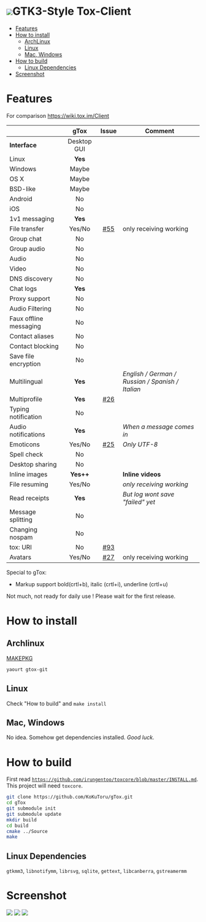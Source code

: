 <h1><img src="https://rawgit.com/KoKuToru/gTox/master/Source/Icons/icon_128.svg">GTK3-Style Tox-Client</h1>

* [Features](#features)
* [How to install](#how-to-install)
  * [ArchLinux](#archlinux)
  * [Linux](#linux)
  * [Mac, Windows](#mac-windows)
* [How to build](#how-to-build)
  * [Linux Dependencies](#linux-dependencies)
* [Screenshot](#screenshot)

Features
============
For comparison https://wiki.tox.im/Client

|               | gTox          | Issue  | Comment |
| ------------- |:-------------:|:------:|-------|
| **Interface** | Desktop GUI   |        |
| Linux         | **Yes**       |        |
| Windows       | Maybe         |        |
| OS X          | Maybe         |        |
| BSD-like      | Maybe         |        |
| Android       | No            |        |
| iOS           | No            |        |
| 1v1 messaging | **Yes** | |
| File transfer | Yes/No | [#55](https://github.com/KoKuToru/gTox/issues/55) | only receiving working
| Group chat | No | |
| Group audio | No | |
| Audio | No | |
| Video | No | |
| DNS discovery | No | |
| Chat logs | **Yes** | |
| Proxy support | No | |
| Audio Filtering | No | |
| Faux offline messaging | No | |
| Contact aliases | No | |
| Contact blocking | No | |
| Save file encryption | No | |
| Multilingual | **Yes** | | *English / German / Russian / Spanish / Italian*
| Multiprofile | **Yes** | [#26](https://github.com/KoKuToru/gTox/issues/26) |
| Typing notification | No | |
| Audio notifications | **Yes** | | *When a message comes in*
| Emoticons | Yes/No | [#25](https://github.com/KoKuToru/gTox/issues/25) | *Only UTF-8*
| Spell check | No | | 
| Desktop sharing | No | |
| Inline images | **Yes++** | | **Inline videos**
| File resuming | Yes/No | | *only receiving working*
| Read receipts | **Yes** | | *But log wont save "failed" yet*
| Message splitting | No | | 
| Changing nospam | No | |
| tox: URI | No | [#93](https://github.com/KoKuToru/gTox/issues/93) |
| Avatars | Yes/No | [#27](https://github.com/KoKuToru/gTox/issues/27) | only receiving working

Special to gTox:
* Markup support bold(crtl+b), italic (crtl+i), underline (crtl+u)

Not much, not ready for daily use ! Please wait for the first release.

How to install
============
Archlinux
------------
<a href="https://aur.archlinux.org/packages/gtox-git/">MAKEPKG</a>
```bash
yaourt gtox-git
```
Linux
------------
Check "How to build" and `make install`

Mac, Windows
------------
No idea. Somehow get dependencies installed.
*Good luck.*

How to build
============
First read <a href="https://github.com/irungentoo/toxcore/blob/master/INSTALL.md">`https://github.com/irungentoo/toxcore/blob/master/INSTALL.md`</a>.<br />
This project will need `toxcore`.

```bash
git clone https://github.com/KoKuToru/gTox.git
cd gTox
git submodule init
git submodule update
mkdir build
cd build
cmake ../Source
make
```

Linux Dependencies
-----------
`gtkmm3`, `libnotifymm`, `librsvg`, `sqlite`, `gettext`, `libcanberra`, `gstreamermm`

Screenshot
============
<img src="https://rawgit.com/KoKuToru/gTox/master/Screenshots/profile_selection.png">
<img src="https://rawgit.com/KoKuToru/gTox/master/Screenshots/profile_creation.png">
<img src="https://rawgit.com/KoKuToru/gTox/master/Screenshots/client_chat.png">

